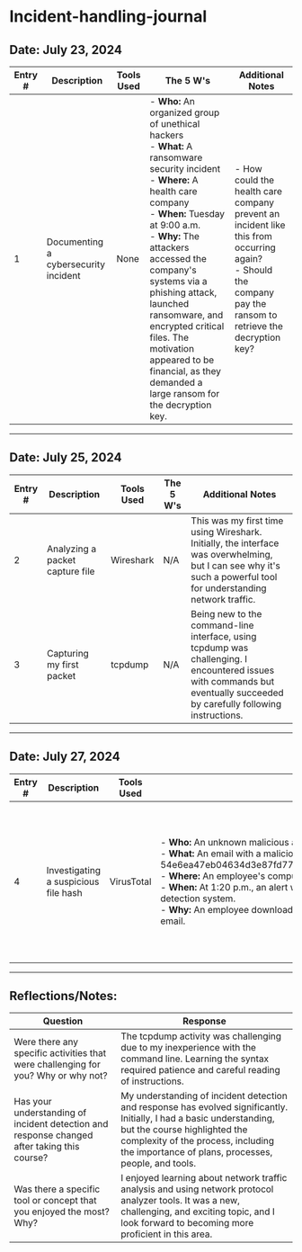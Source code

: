# Incident-handling-journal

## Date: July 23, 2024

| Entry # | Description                                              | Tools Used | The 5 W's                                                                                                                                                          | Additional Notes                                                                                                           |
|---------|---------------------------------------------------------|------------|-------------------------------------------------------------------------------------------------------------------------------------------------------------------|----------------------------------------------------------------------------------------------------------------------------|
| 1       | Documenting a cybersecurity incident                    | None       | - **Who:** An organized group of unethical hackers<br>- **What:** A ransomware security incident<br>- **Where:** A health care company<br>- **When:** Tuesday at 9:00 a.m.<br>- **Why:** The attackers accessed the company's systems via a phishing attack, launched ransomware, and encrypted critical files. The motivation appeared to be financial, as they demanded a large ransom for the decryption key. | - How could the health care company prevent an incident like this from occurring again?<br>- Should the company pay the ransom to retrieve the decryption key? |

---

## Date: July 25, 2024

| Entry # | Description                                              | Tools Used | The 5 W's | Additional Notes                                                                                           |
|---------|---------------------------------------------------------|------------|-----------|------------------------------------------------------------------------------------------------------------|
| 2       | Analyzing a packet capture file                         | Wireshark  | N/A       | This was my first time using Wireshark. Initially, the interface was overwhelming, but I can see why it's such a powerful tool for understanding network traffic. |
| 3       | Capturing my first packet                               | tcpdump    | N/A       | Being new to the command-line interface, using tcpdump was challenging. I encountered issues with commands but eventually succeeded by carefully following instructions. |

---

## Date: July 27, 2024

| Entry # | Description                                              | Tools Used    | The 5 W's                                                                                                                                                          | Additional Notes                                                                                                           |
|---------|---------------------------------------------------------|---------------|-------------------------------------------------------------------------------------------------------------------------------------------------------------------|----------------------------------------------------------------------------------------------------------------------------|
| 4       | Investigating a suspicious file hash                   | VirusTotal    | - **Who:** An unknown malicious actor<br>- **What:** An email with a malicious file attachment (SHA-256: 54e6ea47eb04634d3e87fd7787e2136ccfbcc80ade34f246a12cf93bab527f6b)<br>- **Where:** An employee's computer at a financial services company<br>- **When:** At 1:20 p.m., an alert was sent to the SOC after detection by the intrusion detection system.<br>- **Why:** An employee downloaded and executed a malicious file attachment via email. | - How can this incident be prevented in the future?<br>- Should security awareness training be improved to ensure employees are cautious with email attachments? |

---

## Reflections/Notes:

| Question                                                                                             | Response                                                                                                        |
|------------------------------------------------------------------------------------------------------|----------------------------------------------------------------------------------------------------------------|
| Were there any specific activities that were challenging for you? Why or why not?                  | The tcpdump activity was challenging due to my inexperience with the command line. Learning the syntax required patience and careful reading of instructions. |
| Has your understanding of incident detection and response changed after taking this course?         | My understanding of incident detection and response has evolved significantly. Initially, I had a basic understanding, but the course highlighted the complexity of the process, including the importance of plans, processes, people, and tools. |
| Was there a specific tool or concept that you enjoyed the most? Why?                                | I enjoyed learning about network traffic analysis and using network protocol analyzer tools. It was a new, challenging, and exciting topic, and I look forward to becoming more proficient in this area. |
